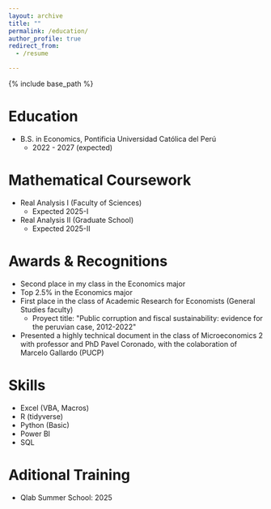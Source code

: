 ```yaml
---
layout: archive
title: ""
permalink: /education/
author_profile: true
redirect_from:
  - /resume

---
```



{% include base_path %}

Education
======
* B.S. in Economics, Pontificia Universidad Católica del Perú
  * 2022 - 2027 (expected)


Mathematical Coursework
======
* Real Analysis I (Faculty of Sciences)
  * Expected 2025-I
* Real Analysis II (Graduate School)
  * Expected 2025-II

Awards & Recognitions
======
* Second place in my class in the Economics major
* Top 2.5% in the Economics major
* First place in the class of Academic Research for Economists (General Studies faculty)
  * Proyect title: "Public corruption and fiscal sustainability: evidence for the peruvian case, 2012-2022" 
* Presented a highly technical document in the class of Microeconomics 2 with professor and PhD Pavel Coronado, with the colaboration of Marcelo Gallardo (PUCP)

Skills
======
* Excel (VBA, Macros)
* R (tidyverse)
* Python (Basic)
* Power BI 
* SQL

Aditional Training 
======
* Qlab Summer School: 2025






